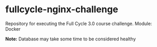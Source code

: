 # fullcycle-nginx-challenge
Repository for executing the Full Cycle 3.0 course challenge. Module: Docker 

**Note:** Database may take some time to be considered healthy 
